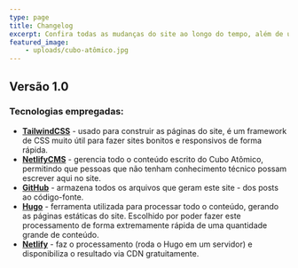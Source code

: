 ```yaml
---
type: page
title: Changelog
excerpt: Confira todas as mudanças do site ao longo do tempo, além de uma lista de tecnologias empregadas no Cubo Atômico.
featured_image:
    - uploads/cubo-atômico.jpg
---
```


## Versão 1.0

### Tecnologias empregadas:

* **[TailwindCSS](https://tailwindcss.com/)** - usado para construir as páginas do site, é um framework de CSS muito útil para fazer sites bonitos e responsivos de forma rápida.
* **[NetlifyCMS](https://www.netlifycms.org/)** - gerencia todo o conteúdo escrito do Cubo Atômico, permitindo que pessoas que não tenham conhecimento técnico possam escrever aqui no site.
* **[GitHub](https://github.com/)** - armazena todos os arquivos que geram este site - dos posts ao código-fonte.
* **[Hugo](https://gohugo.io/)** - ferramenta utilizada para processar todo o conteúdo, gerando as páginas estáticas do site. Escolhido por poder fazer este processamento de forma extremamente rápida de uma quantidade grande de conteúdo.
* **[Netlify](https://www.netlify.com/)** - faz o processamento (roda o Hugo em um servidor) e disponibiliza o resultado via CDN gratuitamente.